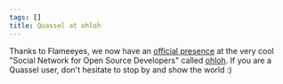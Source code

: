 ```yaml
---
tags: []
title: Quassel at ohloh
---
```

Thanks to Flameeyes, we now have an <a href="http://www.ohloh.net/projects/quassel">official presence</a> at the very cool "Social Network for Open Source Developers" called <a href="http://ohloh.net">ohloh</a>. If you are a Quassel user, don't hesitate to stop by and show the world :)
